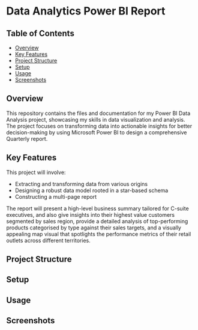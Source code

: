 # Data Analytics Power BI Report
## Table of Contents
- [Overview](#overview)
- [Key Features](#key-features)
- [Project Structure](#project-structure)
- [Setup](#setup)
- [Usage](#usage)
- [Screenshots](#screenshots)

## Overview
This repository contains the files and documentation for my Power BI Data Analysis project, showcasing my skills in data visualization and analysis. The project focuses on transforming data into actionable insights for better decision-making by using Microsoft Power BI to design a comprehensive Quarterly report.

## Key Features
This project will involve:
- Extracting and transforming data from various origins
- Designing a robust data model rooted in a star-based schema
- Constructing a multi-page report

The report will present a high-level business summary tailored for C-suite executives, and also give insights into their highest value customers segmented by sales region, provide a detailed analysis of top-performing products categorised by type against their sales targets, and a visually appealing map visual that spotlights the performance metrics of their retail outlets across different territories.

## Project Structure

## Setup

## Usage

## Screenshots
